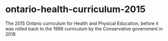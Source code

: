 # ontario-health-curriculum-2015
The 2015 Ontario curriculum for Health and Physical Education, before it was rolled back to the 1998 curriculum by the Conservative government in 2018
